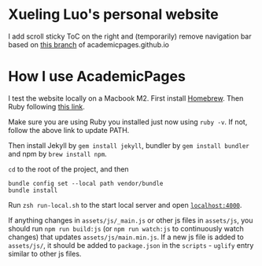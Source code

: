 
# Xueling Luo's personal website

I add scroll sticky ToC on the right and (temporarily) remove navigation bar based on [this branch](https://github.com/academicpages/academicpages.github.io/tree/5dee723c4017b7d297a31daa3950d8eeb6570c61) of academicpages.github.io

# How I use AcademicPages

I test the website locally on a Macbook M2. First install [Homebrew](https://brew.sh/). Then Ruby following [this link](https://stackify.com/install-ruby-on-your-mac-everything-you-need-to-get-going/).

Make sure you are using Ruby you installed just now using `ruby -v`. If not, follow the above link to update PATH. 

Then install Jekyll by `gem install jekyll`, bundler by `gem install bundler` and npm by `brew install npm`. 

`cd` to the root of the project, and then

```shell
bundle config set --local path vendor/bundle
bundle install
```

Run `zsh run-local.sh` to the start local server and open [`localhost:4000`](localhost:4000). 

If anything changes in `assets/js/_main.js` or other js files in `assets/js`, you should run `npm run build:js` (or `npm run watch:js` to continuously watch changes) that updates `assets/js/main.min.js`. If a new js file is added to `assets/js/`, it should be added to `package.json` in the `scripts` - `uglify` entry similar to other js files.